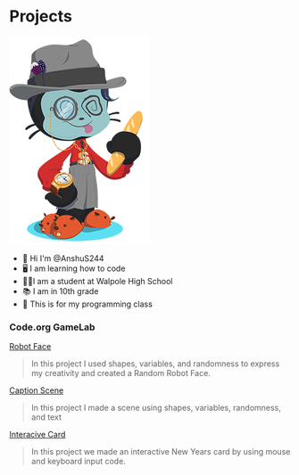 # Projects
![Octocat](https://github.com/AnshuS244/Projects/blob/431a7d8e15c2377580e06a5e9981062bca376032/Octocat.png)
- 👋 Hi I'm @AnshuS244
- 🖥️ I am learning how to code
- 🧑‍🎓I am a student at Walpole High School
- 📚 I am in 10th grade
- 🏫 This is for my programming class
### Code.org GameLab
[Robot Face](https://AnshuS244.github.io/Robot/)
> In this project I used shapes, variables, and randomness to express my creativity and created a Random Robot Face.

[Caption Scene](https://studio.code.org/projects/gamelab/2DMdpIfOpv09xCG7lJYXA9ulz2MuKHLwzQophSpyBoQ)
> In this project I made a scene using shapes, variables, randomness, and text

[Interacive Card](https://studio.code.org/projects/gamelab/feMn4X_8ZxUrB_GRdrQgSeFhUiU4-hbmsu868LxoGtM)
> In this project we made an interactive New Years card by using mouse and keyboard input code.
